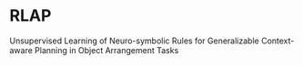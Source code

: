 # RLAP
Unsupervised Learning of Neuro-symbolic Rules for Generalizable Context-aware Planning in Object Arrangement Tasks
